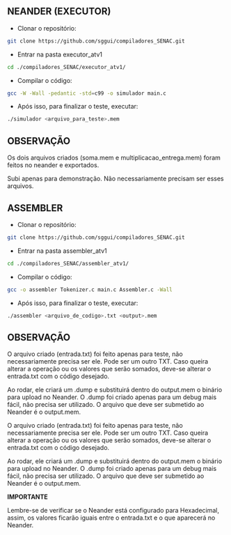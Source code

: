 ## **NEANDER (EXECUTOR)**

- Clonar o repositório:
```sh
git clone https://github.com/sggui/compiladores_SENAC.git
```
- Entrar na pasta executor_atv1
```sh
cd ./compiladores_SENAC/executor_atv1/
```
- Compilar o código:
```sh
gcc -W -Wall -pedantic -std=c99 -o simulador main.c
```
- Após isso, para finalizar o teste, executar:
```sh
./simulador <arquivo_para_teste>.mem
```
## **OBSERVAÇÃO**
Os dois arquivos criados (soma.mem e multiplicacao_entrega.mem) foram feitos no neander e exportados.

Subi apenas para demonstração. Não necessariamente precisam ser esses arquivos.

## **ASSEMBLER**

- Clonar o repositório:
```sh
git clone https://github.com/sggui/compiladores_SENAC.git
```
- Entrar na pasta assembler_atv1
```sh
cd ./compiladores_SENAC/assembler_atv1/
```
- Compilar o código:
```sh
gcc -o assembler Tokenizer.c main.c Assembler.c -Wall
```
- Após isso, para finalizar o teste, executar:
```sh
./assembler <arquivo_de_codigo>.txt <output>.mem
```
## **OBSERVAÇÃO**
O arquivo criado (entrada.txt) foi feito apenas para teste, não necessariamente precisa ser ele. Pode ser um outro TXT. Caso queira alterar a operação ou os valores que serão somados, deve-se alterar o entrada.txt com o código desejado.

Ao rodar, ele criará um .dump e substituirá dentro do output.mem o binário para upload no Neander. O .dump foi criado apenas para um debug mais fácil, não precisa ser utilizado. O arquivo que deve ser submetido ao Neander é o output.mem.

O arquivo criado (entrada.txt) foi feito apenas para teste, não necessariamente precisa ser ele. Pode ser um outro TXT. Caso queira alterar a operação ou os valores que serão somados, deve-se alterar o entrada.txt com o código desejado.

Ao rodar, ele criará um .dump e substituirá dentro do output.mem o binário para upload no Neander. O .dump foi criado apenas para um debug mais fácil, não precisa ser utilizado. O arquivo que deve ser submetido ao Neander é o output.mem.

**IMPORTANTE**

Lembre-se de verificar se o Neander está configurado para Hexadecimal, assim, os valores ficarão iguais entre o entrada.txt e o que aparecerá no Neander.

